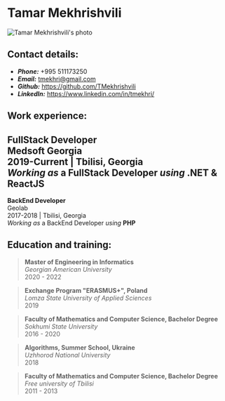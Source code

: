 # Tamar Mekhrishvili
![Tamar Mekhrishvili's photo](https://avatars.githubusercontent.com/u/30566356?s=400&u=687a885e44bab31eee64aae2a14999505c42569b&v=4)

## Contact details:
* **_Phone:_**  +995 511173250
* **_Email:_**  tmekhri@gmail.com
* **_Github:_** https://github.com/TMekhrishvili
* **_LinkedIn:_** https://www.linkedin.com/in/tmekhri/

## Work experience:  
**FullStack Developer**  
Medsoft Georgia  
2019-Current | Tbilisi, Georgia  
_Working as_ a FullStack Developer _using_ **.NET & ReactJS**  
---
**BackEnd Developer**  
Geolab  
2017-2018 | Tbilisi, Georgia  
_Working as_ a BackEnd Developer _using_ **PHP**  

## Education and training:  
> **Master of Engineering in Informatics**  
_Georgian American University_  
2020 - 2022  
  
> **Exchange Program "ERASMUS+", Poland**  
_Lomza State University of Applied Sciences_  
2019   
  
> **Faculty of Mathematics and Computer Science, Bachelor Degree**  
_Sokhumi State University_  
2016 - 2020  
  
  > **Algorithms, Summer School, Ukraine**  
_Uzhhorod National University_  
2018  
  
  > **Faculty of Mathematics and Computer Science, Bachelor Degree**  
_Free university of Tbilisi_  
2011 - 2013   
 